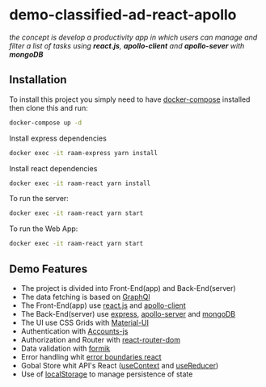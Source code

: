 # demo-classified-ad-react-apollo

_the concept is develop a productivity app in which users can manage and filter a list of tasks using **react.js**, **apollo-client** and **apollo-sever** with **mongoDB**_

## Installation
To install this project you simply need to have [docker-compose](https://docs.docker.com/compose/install/) installed then clone this and run:
```bash
docker-compose up -d
```
Install express dependencies 
```bash
docker exec -it raam-express yarn install
```
Install react dependencies 
```bash
docker exec -it raam-react yarn install
```
To run the server:
```bash
docker exec -it raam-react yarn start
```
To run the Web App:
```bash
docker exec -it raam-react yarn start
```
## Demo Features
* The project is divided into Front-End(app) and Back-End(server)
* The data fetching is based on [GraphQl](https://graphql.org)
* The Front-End(app) use [react.js](https://reactjs.org) and [apollo-client](https://www.apollographql.com/docs/react/)
* The Back-End(server) use [express](https://www.express.com), [apollo-server](https://www.apollographql.com/docs/apollo-server/) and [mongoDB](https://www.mongodb.com/)
* The UI use CSS Grids with [Material-UI](https://material-ui.com/getting-started/installation/)
* Authentication with [Accounts-js](https://www.accountsjs.com)
* Authorization and Router with [react-router-dom](https://reactrouter.com/web/guides/quick-start)
* Data validation with [formik](https://formik.org/docs/overview)
* Error handling whit [error boundaries react](https://reactjs.org/docs/error-boundaries.html)
* Gobal Store whit API's React ([useContext](https://reactjs.org/docs/hooks-reference.html#usecontext) and [useReducer](https://reactjs.org/docs/hooks-reference.html#usereducer))
* Use of [localStorage](https://developer.mozilla.org/en-US/docs/Web/API/Window/localStorage) to manage persistence of state
